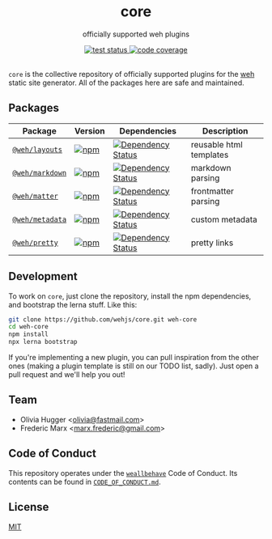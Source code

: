 <h1 align="center">
  core
</h1>

<p align="center">
  officially supported weh plugins
</p>

<div align="center">
  <!-- test status -->
  <a href="https://travis-ci.org/wehjs/core">
    <img src="https://img.shields.io/travis/wehjs/core.svg?style=flat-square"
     alt="test status" />
  </a>
  <!-- code coverage -->
  <a href="https://codecov.io/gh/wehjs/core">
    <img src="https://img.shields.io/codecov/c/github/wehjs/core.svg?style=flat-square"
     alt="code coverage" />
  </a>
</div>

<br />

`core` is the collective repository of officially supported plugins for the
[weh](http://npm.im/@weh/weh) static site generator. All of the packages here
are safe and maintained.

## Packages

| Package | Version | Dependencies | Description |
| -------- | ------- | -------------- | ------------ |
| [`@weh/layouts`](/packages/layouts) | [![npm](https://img.shields.io/npm/v/@weh/layouts.svg?style=flat-square)](https://npm.im/@weh/layouts) | [![Dependency Status](https://david-dm.org/wehjs/core.svg?path=packages/layouts&style=flat-square)](https://david-dm.org/wehjs/core?path=packages/layouts) | reusable html templates |
| [`@weh/markdown`](/packages/markdown) | [![npm](https://img.shields.io/npm/v/@weh/markdown.svg?style=flat-square)](https://npm.im/@weh/markdown) | [![Dependency Status](https://david-dm.org/wehjs/core.svg?path=packages/markdown&style=flat-square)](https://david-dm.org/wehjs/core?path=packages/markdown) | markdown parsing |
| [`@weh/matter`](/packages/matter) | [![npm](https://img.shields.io/npm/v/@weh/matter.svg?style=flat-square)](https://npm.im/@weh/matter) | [![Dependency Status](https://david-dm.org/wehjs/core.svg?path=packages/matter&style=flat-square)](https://david-dm.org/wehjs/core?path=packages/matter) | frontmatter parsing |
| [`@weh/metadata`](/packages/metadata) | [![npm](https://img.shields.io/npm/v/@weh/metadata.svg?style=flat-square)](https://npm.im/@weh/metadata) | [![Dependency Status](https://david-dm.org/wehjs/core.svg?path=packages/metadata&style=flat-square)](https://david-dm.org/wehjs/core?path=packages/metadata) | custom metadata |
| [`@weh/pretty`](/packages/pretty) | [![npm](https://img.shields.io/npm/v/@weh/pretty.svg?style=flat-square)](https://npm.im/@weh/pretty) | [![Dependency Status](https://david-dm.org/wehjs/core.svg?path=packages/pretty&style=flat-square)](https://david-dm.org/wehjs/core?path=packages/pretty) | pretty links            |

## Development

To work on `core`, just clone the repository, install the npm dependencies, and
bootstrap the lerna stuff. Like this:

```sh
git clone https://github.com/wehjs/core.git weh-core
cd weh-core
npm install
npx lerna bootstrap
```

If you're implementing a new plugin, you can pull inspiration from the other
ones (making a plugin template is still on our TODO list, sadly). Just open
a pull request and we'll help you out!

## Team

- Olivia Hugger <[olivia@fastmail.com](mailto:olivia@fastmail.com)>
- Frederic Marx <[marx.frederic@gmail.com](mailto:marx.frederic@gmail.com)>

## Code of Conduct

This repository operates under the [`weallbehave`](https://github.com/wealljs/weallbehave) Code of Conduct. Its contents can be found in [`CODE_OF_CONDUCT.md`](CODE_OF_CONDUCT.md).

## License

[MIT](/LICENSE)
